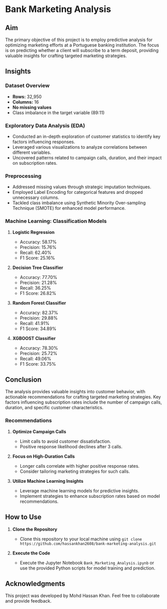 # Bank Marketing Analysis

## Aim
The primary objective of this project is to employ predictive analysis for optimizing marketing efforts at a Portuguese banking institution. The focus is on predicting whether a client will subscribe to a term deposit, providing valuable insights for crafting targeted marketing strategies.

## Insights

### Dataset Overview
- **Rows:** 32,950
- **Columns:** 16
- **No missing values**
- Class imbalance in the target variable (89:11)

### Exploratory Data Analysis (EDA)
- Conducted an in-depth exploration of customer statistics to identify key factors influencing responses.
- Leveraged various visualizations to analyze correlations between different variables.
- Uncovered patterns related to campaign calls, duration, and their impact on subscription rates.

### Preprocessing
- Addressed missing values through strategic imputation techniques.
- Employed Label Encoding for categorical features and dropped unnecessary columns.
- Tackled class imbalance using Synthetic Minority Over-sampling Technique (SMOTE) for enhanced model performance.

### Machine Learning: Classification Models
1. **Logistic Regression**
   - Accuracy: 58.17%
   - Precision: 15.76%
   - Recall: 62.40%
   - F1 Score: 25.16%

2. **Decision Tree Classifier**
   - Accuracy: 77.70%
   - Precision: 21.28%
   - Recall: 36.25%
   - F1 Score: 26.82%

3. **Random Forest Classifier**
   - Accuracy: 82.37%
   - Precision: 29.88%
   - Recall: 41.91%
   - F1 Score: 34.89%

4. **XGBOOST Classifier**
   - Accuracy: 78.30%
   - Precision: 25.72%
   - Recall: 49.06%
   - F1 Score: 33.75%

## Conclusion
The analysis provides valuable insights into customer behavior, with actionable recommendations for crafting targeted marketing strategies. Key factors influencing subscription rates include the number of campaign calls, duration, and specific customer characteristics.

### Recommendations
1. **Optimize Campaign Calls**
   - Limit calls to avoid customer dissatisfaction.
   - Positive response likelihood declines after 3 calls.

2. **Focus on High-Duration Calls**
   - Longer calls correlate with higher positive response rates.
   - Consider tailoring marketing strategies for such calls.

3. **Utilize Machine Learning Insights**
   - Leverage machine learning models for predictive insights.
   - Implement strategies to enhance subscription rates based on model recommendations.

## How to Use
1. **Clone the Repository**
   - Clone this repository to your local machine using `git clone https://github.com/hassankhan2608/bank-marketing-analysis.git`

2. **Execute the Code**
   - Execute the Jupyter Notebook `Bank_Marketing_Analysis.ipynb` or use the provided Python scripts for model training and prediction.

## Acknowledgments
This project was developed by Mohd Hassan Khan. Feel free to collaborate and provide feedback.

